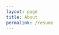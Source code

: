 ```yaml
---
layout: page
title: About
permalink: /resume
---
```

<object data="/assets/pdf/rahul_pande_resume.pdf" width="800" height="1090" type='application/pdf'/>
